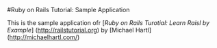 #Ruby on Rails Tutorial: Sample Application

This is the sample application ofr [*Ruby on Rails Turotial: Learn Raisl by Example*] (http://railstutorial.org) by [Michael Hartl] (http://michaelhartl.com/)